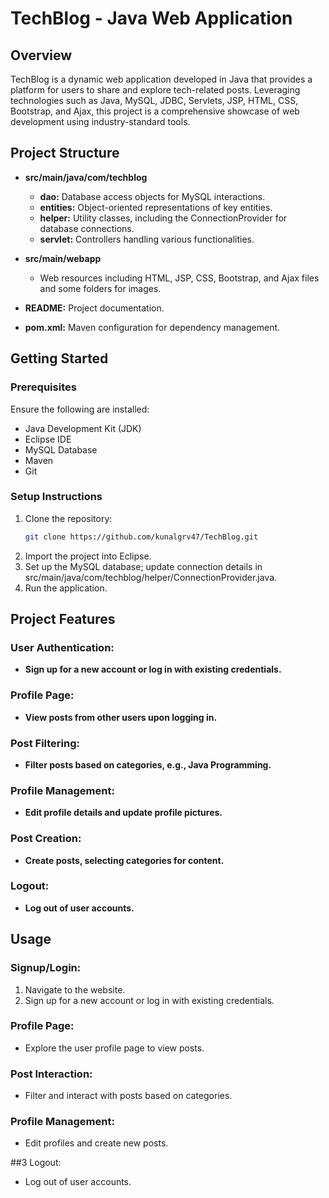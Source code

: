 # TechBlog - Java Web Application

## Overview

TechBlog is a dynamic web application developed in Java that provides a platform for users to share and explore tech-related posts. Leveraging technologies such as Java, MySQL, JDBC, Servlets, JSP, HTML, CSS, Bootstrap, and Ajax, this project is a comprehensive showcase of web development using industry-standard tools.

## Project Structure

- **src/main/java/com/techblog**
  - **dao:** Database access objects for MySQL interactions.
  - **entities:** Object-oriented representations of key entities.
  - **helper:** Utility classes, including the ConnectionProvider for database connections.
  - **servlet:** Controllers handling various functionalities.

- **src/main/webapp**
  - Web resources including HTML, JSP, CSS, Bootstrap, and Ajax files and some folders for images.

- **README:** Project documentation.

- **pom.xml:** Maven configuration for dependency management.

## Getting Started

### Prerequisites

Ensure the following are installed:

- Java Development Kit (JDK)
- Eclipse IDE
- MySQL Database
- Maven
- Git

### Setup Instructions

1. Clone the repository:
   ```bash
   git clone https://github.com/kunalgrv47/TechBlog.git
2. Import the project into Eclipse.
3. Set up the MySQL database; update connection details in src/main/java/com/techblog/helper/ConnectionProvider.java.
4. Run the application.


## Project Features

### User Authentication:

- **Sign up for a new account or log in with existing credentials.**

### Profile Page:

- **View posts from other users upon logging in.**

### Post Filtering:

- **Filter posts based on categories, e.g., Java Programming.**

### Profile Management:

- **Edit profile details and update profile pictures.**

### Post Creation:

- **Create posts, selecting categories for content.**

### Logout:

- **Log out of user accounts.**

## Usage

### Signup/Login:

1. Navigate to the website.
2. Sign up for a new account or log in with existing credentials.

### Profile Page:

- Explore the user profile page to view posts.

### Post Interaction:

- Filter and interact with posts based on categories.

### Profile Management:

- Edit profiles and create new posts.

##3 Logout:

- Log out of user accounts.



   
